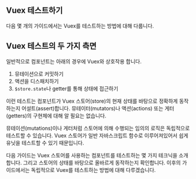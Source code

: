## Vuex 테스트하기

다음 몇 개의 가이드에서는 Vuex를 테스트하는 방법에 대해 다룹니다.

## Vuex 테스트의 두 가지 측면

일반적으로 컴포넌트는 아래의 경우에 Vuex와 상호작용 합니다.

1. 뮤테이션으로 커밋하기
2. 액션을 디스패치하기
3. `$store.state`나 getter를 통해 상태에 접근하기

이런 테스트는 컴포넌트가 Vuex 스토어(store)의 현재 상태를 바탕으로 정확하게 동작하는지 어설트(assert)합니다. 뮤테이터(mutators)나 액션(actions) 또는 게터(getters)의 구현체에 대해 알 필요는 없습니다.

뮤테이션(mutations)이나 게터처럼 스토어에 의해 수행되는 임의의 로직은 독립적으로 테스트할 수 있습니다. Vuex 스토어가 일반 자바스크립트 함수로 이루어져있어서 쉽게 유닛을 테스트할 수 있기 때문입니다.

다음 가이드는 Vuex 스토어를 사용하는 컴포넌트를 테스트하는 몇 가지 테크닉을 소개합니다. 그리고 스토어의 상태를 바탕으로 올바르게 동작하는지 확인합니다. 이후의 가이드에서는 독립적으로 Vuex를 테스트하는 방법에 대해 다루겠습니다.
